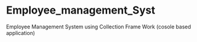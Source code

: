 # Employee_management_Syst
Employee Management System using  Collection Frame Work (cosole based application)
